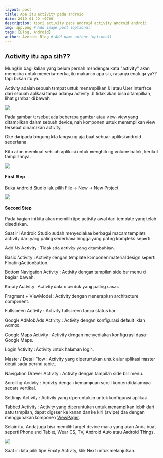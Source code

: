 ```yaml
---
layout: post
title: Apa itu activity pada android
date: 2019-01-29 +0700
description: teori activity pada android activity android android
img: app.png # Add image post (optional)
tags: [Blog, Android]
author: Averoes Blog # Add name author (optional)
---
```


## Activity itu apa sih??
  Mungkin bagi kalian yang belum pernah mendengar kata "activity" akan mencoba untuk menerka-nerka, itu makanan apa sih, rasanya enak ga ya??
  tapi bukan itu ya.

  Activity adalah sebuah tempat untuk menampilkan UI atau User Interface dari sebuah aplikasi tanpa adanya activity UI tidak akan bisa ditampilkan, lihat gambar di bawah

  ![](..assets/img/android/ui.png)

  Pada gambar tersebut ada beberapa gambar atau view-view yang ditampilkan dalam sebuah device, nah komponen untuk menampilkan view tersebut dinamakan activity.

  Oke daripada bingung kita langsung aja buat sebuah apliksi android sederhana.

  Kita akan membuat sebuah aplikasi untuk menghitung volume balok, berikut tampilannya.

  ![](..assets/img/android/mockup.png)

#### First Step

  Buka Android Studio lalu pilih File -> New -> New Project

  ![](..assets/img/android/newproject.png)

#### Second Step

  Pada bagian ini kita akan memilih tipe activity awal dari template yang telah disediakan.

 Saat ini Android Studio sudah menyediakan berbagai macam template activity dari yang paling sederhana hingga yang paling kompleks
 seperti:

Add No Activity : Tidak ada activity yang ditambahkan.

Basic Activity : Activity dengan template komponen material design seperti FloatingActionButton.

Bottom Navigation Activity : Activity dengan tampilan side bar menu di bagian bawah.

Empty Activity : Activity dalam bentuk yang paling dasar.

Fragment + ViewModel : Activity dengan menerapkan architecture component.

Fullscreen Activity : Activity fullscreen tanpa status bar.

Google AdMob Ads Activity : Activity dengan konfigurasi default iklan Admob.

Google Maps Activity : Activity dengan menyediakan konfigurasi dasar Google Maps.

Login Activity : Activity untuk halaman login.

Master / Detail Flow : Activity yang diperuntukan untuk alur aplikasi master detail pada peranti tablet.

Navigation Drawer Activity : Activity dengan tampilan side bar menu.

Scrolling Activity : Activity dengan kemampuan scroll konten didalamnya secara vertikal.

Settings Activity : Activity yang diperuntukan untuk konfigurasi aplikasi.

Tabbed Activity : Activity yang diperuntukan untuk menampilkan lebih dari satu tampilan, dapat digeser ke kanan dan ke kiri (swipe) dan dengan menggunakan komponen [ViewPager](https://developer.android.com/reference/android/support/v4/view/ViewPager).

Selain itu, Anda juga bisa memilih target device mana yang akan Anda buat seperti Phone and Tablet, Wear OS, TV, Android Auto atau Android Things.

![](..assets/img/android/template.png)

Saat ini kita pilih tipe Empty Activity, klik Next untuk melanjutkan.
